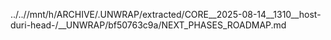 ../..//mnt/h/ARCHIVE/.UNWRAP/extracted/CORE__2025-08-14__1310__host-duri-head-/__UNWRAP/bf50763c9a/NEXT_PHASES_ROADMAP.md
